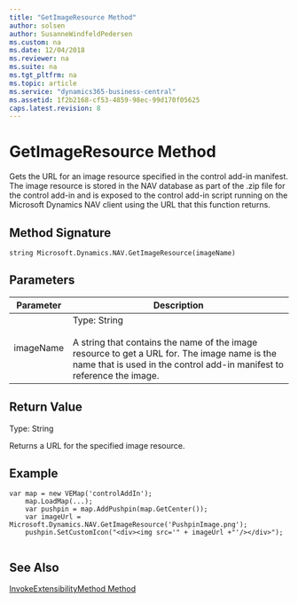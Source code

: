 ```yaml
---
title: "GetImageResource Method"
author: solsen
author: SusanneWindfeldPedersen
ms.custom: na
ms.date: 12/04/2018
ms.reviewer: na
ms.suite: na
ms.tgt_pltfrm: na
ms.topic: article
ms.service: "dynamics365-business-central"
ms.assetid: 1f2b2168-cf53-4859-98ec-99d170f05625
caps.latest.revision: 8
---
```


# GetImageResource Method
Gets the URL for an image resource specified in the control add-in manifest. The image resource is stored in the NAV database as part of the .zip file for the control add-in and is exposed to the control add-in script running on the Microsoft Dynamics NAV client using the URL that this function returns.  
  
## Method Signature  
 `string Microsoft.Dynamics.NAV.GetImageResource(imageName)`  
  
## Parameters  
  
|Parameter|Description|  
|---------------|-----------------|  
|imageName|Type: String<br /><br /> A string that contains the name of the image resource to get a URL for. The image name is the name that is used in the control add-in manifest to reference the image.|  
  
## Return Value  
 Type: String  
  
 Returns a URL for the specified image resource.  
  
## Example  
<!--
 For a detailed code example, see [Walkthrough: Creating and Using a Client Control Add-in](Walkthrough--Creating-and-Using-a-Client-Control-Add-in.md)  -->
  
```  
var map = new VEMap('controlAddIn');  
    map.LoadMap(...);  
    var pushpin = map.AddPushpin(map.GetCenter());  
    var imageUrl = Microsoft.Dynamics.NAV.GetImageResource('PushpinImage.png');  
    pushpin.SetCustomIcon("<div><img src='" + imageUrl +"'/></div>");  
  
```  
  
## See Also  
 [InvokeExtensibilityMethod Method](devenv-invokeextensibility-method.md)
